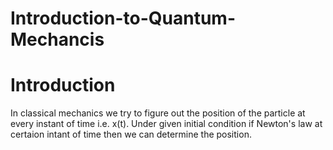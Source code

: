 # Introduction-to-Quantum-Mechancis
# Introduction
In classical mechanics we try to figure out the position of the particle at every instant of time i.e. x(t). Under given initial condition if Newton's law at certaion intant of time then we can determine the position. 
